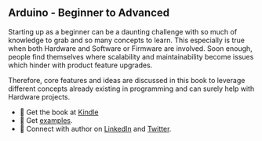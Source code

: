 ## Arduino - Beginner to Advanced

Starting up as a beginner can be a daunting challenge with so much of knowledge to grab and so many concepts to learn. This especially is true when both Hardware and Software or Firmware are involved. Soon enough, people find themselves where scalability and maintainability become issues which hinder with product feature upgrades.

Therefore, core features and ideas are discussed in this book to leverage different concepts already existing in programming and can surely help with Hardware projects.


* :beginner: Get the book at [Kindle](https://www.amazon.com/dp/B0BRQTT1D2)
* :beginner: Get [examples](https://github.com/arduino-ba/examples).
* :beginner: Connect with author on [LinkedIn](https://www.linkedin.com/in/usa-m/) and [Twitter](https://twitter.com/usama_inn).
